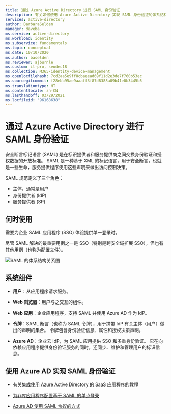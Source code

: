 ```yaml
---
title: 通过 Azure Active Directory 进行 SAML 身份验证
description: 有关如何使用 Azure Active Directory 实现 SAML 身份验证的体系结构指南
services: active-directory
author: BarbaraSelden
manager: daveba
ms.service: active-directory
ms.workload: identity
ms.subservice: fundamentals
ms.topic: conceptual
ms.date: 10/10/2020
ms.author: baselden
ms.reviewer: ajburnle
ms.custom: it-pro, seodec18
ms.collection: M365-identity-device-management
ms.openlocfilehash: 7cd2aa5e9ff8cbaeead69f11d2e3de7f760b53ec
ms.sourcegitcommit: f28ebb95ae9aaaff3f87d8388a09b41e0b3445b5
ms.translationtype: HT
ms.contentlocale: zh-CN
ms.lasthandoff: 03/29/2021
ms.locfileid: "96168638"
---
```

# <a name="saml-authentication-with-azure-active-directory"></a>通过 Azure Active Directory 进行 SAML 身份验证

安全断言标记语言 (SAML) 是在标识提供者和服务提供商之间交换身份验证和授权数据的开放标准。 SAML 是一种基于 XML 的标记语言，用于安全断言，也就是一些生命，服务提供程序使用这些声明来做出访问控制决策。 

SAML 规范定义了三个角色：

* 主体，通常是用户
* 身份提供者 (IdP)
* 服务提供者 (SP)


## <a name="use-when"></a>何时使用

需要为企业 SAML 应用程序 (SSO) 体验提供单一登录时。

尽管 SAML 解决的最重要用例之一是 SSO（特别是跨安全域扩展 SSO），但也有其他用例（也称为配置文件）。 

![SAML 的体系结构关系图](./media/authentication-patterns/saml-auth.png)

## <a name="components-of-system"></a>系统组件

* **用户**：从应用程序请求服务。

* **Web 浏览器**：用户与之交互的组件。

* **Web 应用**：企业应用程序，支持 SAML 并使用 Azure AD 作为 IdP。

* **令牌**：SAML 断言（也称为 SAML 令牌），用于携带 IdP 有关主体（用户）做出的声明的集合。 令牌包含身份验证信息、属性和授权决策声明。

* **Azure AD**：企业云 IdP，为 SAML 应用提供 SSO 和多重身份验证。 它在向依赖应用程序提供身份验证服务的同时，还同步、维护和管理用户的标识信息。 

## <a name="implement-saml-authentication-with-azure-ad"></a>使用 Azure AD 实现 SAML 身份验证

* [有关集成使用 Azure Active Directory 的 SaaS 应用程序的教程](../saas-apps/tutorial-list.md) 

* [为非库应用程序配置基于 SAML 的单点登录](../manage-apps/add-application-portal.md) 

* [Azure AD 使用 SAML 协议的方式](../develop/active-directory-saml-protocol-reference.md)